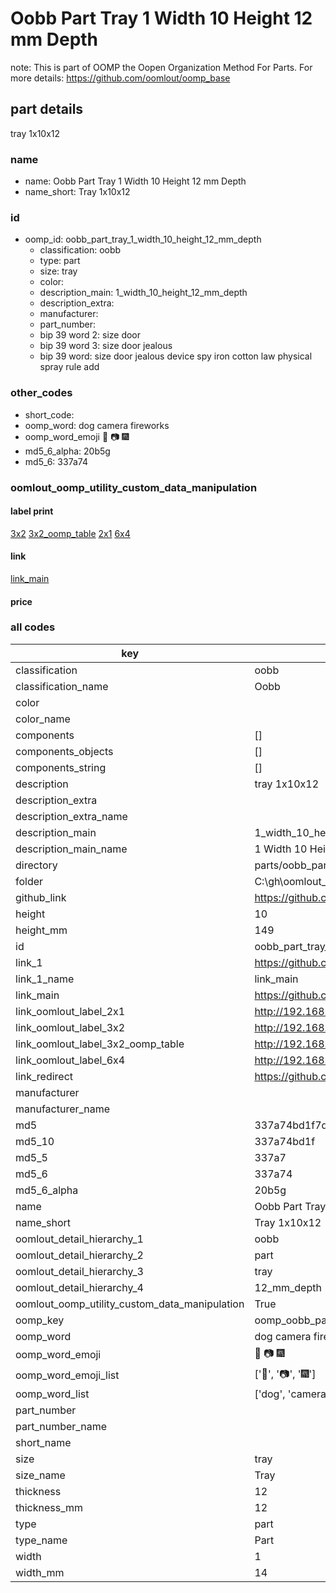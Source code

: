 # Oobb Part Tray 1 Width 10 Height 12 mm Depth  

note: This is part of OOMP the Oopen Organization Method For Parts. For more details: https://github.com/oomlout/oomp_base

##  part details
  



tray 1x10x12



### name
* name: Oobb Part Tray 1 Width 10 Height 12 mm Depth
* name_short: Tray 1x10x12 
### id
* oomp_id: oobb_part_tray_1_width_10_height_12_mm_depth
  * classification: oobb
  * type: part
  * size: tray
  * color: 
  * description_main: 1_width_10_height_12_mm_depth
  * description_extra: 
  * manufacturer: 
  * part_number: 
  * bip 39 word 2: size door
  * bip 39 word 3: size door jealous
  * bip 39 word: size door jealous device spy iron cotton law physical spray rule add

### other_codes
* short_code: 
* oomp_word: dog camera fireworks
* oomp_word_emoji :dog: :camera: :fireworks:
* md5_6_alpha: 20b5g
* md5_6: 337a74






### oomlout_oomp_utility_custom_data_manipulation
#### label print
[3x2](http://192.168.1.245:1112/?label=oomp%2020b5g)
[3x2_oomp_table](http://192.168.1.108:1112/?label=oomp%2020b5g)
[2x1](http://192.168.1.242:1112/?label=oomp%2020b5g)
[6x4](http://192.168.1.55:1112/?label=oomp%2020b5g)    

#### link

[link_main](https://github.com/oomlout/oomlout_oobb_version_4_generated_parts/tree/main/navigation_oomp/oobb/part/tray/1_width_10_height_12_mm_depth/part)                              

#### price







### all codes 
| key | value |  
| --- | --- |  
| classification | oobb |  
| classification_name | Oobb |  
| color |  |  
| color_name |  |  
| components | [] |  
| components_objects | [] |  
| components_string | [] |  
| description | tray 1x10x12 |  
| description_extra |  |  
| description_extra_name |  |  
| description_main | 1_width_10_height_12_mm_depth |  
| description_main_name | 1 Width 10 Height 12 mm Depth |  
| directory | parts/oobb_part_tray_1_width_10_height_12_mm_depth |  
| folder | C:\gh\oomlout_oobb_version_4_generated_parts\parts\oobb_part_tray_1_width_10_height_12_mm_depth |  
| github_link | https://github.com/oomlout/oomlout_oomp_part_src/tree/main/parts/oobb_part_tray_1_width_10_height_12_mm_depth |  
| height | 10 |  
| height_mm | 149 |  
| id | oobb_part_tray_1_width_10_height_12_mm_depth |  
| link_1 | https://github.com/oomlout/oomlout_oobb_version_4_generated_parts/tree/main/navigation_oomp/oobb/part/tray/1_width_10_height_12_mm_depth/part |  
| link_1_name | link_main |  
| link_main | https://github.com/oomlout/oomlout_oobb_version_4_generated_parts/tree/main/navigation_oomp/oobb/part/tray/1_width_10_height_12_mm_depth/part |  
| link_oomlout_label_2x1 | http://192.168.1.242:1112/?label=oomp%2020b5g |  
| link_oomlout_label_3x2 | http://192.168.1.245:1112/?label=oomp%2020b5g |  
| link_oomlout_label_3x2_oomp_table | http://192.168.1.108:1112/?label=oomp%2020b5g |  
| link_oomlout_label_6x4 | http://192.168.1.55:1112/?label=oomp%2020b5g |  
| link_redirect | https://github.com/oomlout/oomlout_oobb_version_4_generated_parts/tree/main/parts/oobb_tray_01_10_12 |  
| manufacturer |  |  
| manufacturer_name |  |  
| md5 | 337a74bd1f7de619d969a3caef105e4f |  
| md5_10 | 337a74bd1f |  
| md5_5 | 337a7 |  
| md5_6 | 337a74 |  
| md5_6_alpha | 20b5g |  
| name | Oobb Part Tray 1 Width 10 Height 12 mm Depth |  
| name_short | Tray 1x10x12  |  
| oomlout_detail_hierarchy_1 | oobb |  
| oomlout_detail_hierarchy_2 | part |  
| oomlout_detail_hierarchy_3 | tray |  
| oomlout_detail_hierarchy_4 | 12_mm_depth |  
| oomlout_oomp_utility_custom_data_manipulation | True |  
| oomp_key | oomp_oobb_part_tray_1_width_10_height_12_mm_depth |  
| oomp_word | dog camera fireworks |  
| oomp_word_emoji | :dog: :camera: :fireworks: |  
| oomp_word_emoji_list | [':dog:', ':camera:', ':fireworks:'] |  
| oomp_word_list | ['dog', 'camera', 'fireworks'] |  
| part_number |  |  
| part_number_name |  |  
| short_name |  |  
| size | tray |  
| size_name | Tray |  
| thickness | 12 |  
| thickness_mm | 12 |  
| type | part |  
| type_name | Part |  
| width | 1 |  
| width_mm | 14 |  

